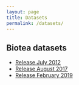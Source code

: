 ```yaml
---
layout: page
title: Datasets
permalink: /datasets/
---
```


## Biotea datasets

* [Release July 2012](./201207)
* [Release August 2017](./201708)
* [Release February 2019](./201902)